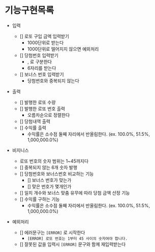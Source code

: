 # 기능구현목록

- 입력

  - [] 로또 구입 금액 입력받기
    - 1000단위로 받는다
    - 1000단위로 떨어지지 않으면 예외처리
  - [] 당첨번호 입력받기
    - , 로 구분한다
    - 6자리를 받는다
  - [] 보너스 번호 입력받기
    - 당첨번호와 중복되지 않는다

- 출력

  - [] 발행한 로또 수량
  - [] 발행한 로또 번호 출력
    - 오름차순으로 정렬한다
  - [] 당첨내역 출력
  - [] 수익률 출력
    - 수익률은 소수점 둘째 자리에서 반올림한다. (ex. 100.0%, 51.5%, 1,000,000.0%)

- 비지니스

  - 로또 번호의 숫자 범위는 1~45까지다
  - [] 중복되지 않는 6개 숫자 발행
  - [] 당첨번호와 보너스번호 비교하는 기능
    - [] 보너스 번호가 맞는가
    - [] 맞은 번호가 몇개인가
  - [] 일치 개수와 보너스 맞춤 유무에 따라 당첨 금액 산정 기능
  - [] 수익률 구하는 기능
    - 수익률은 소수점 둘째 자리에서 반올림한다. (ex. 100.0%, 51.5%, 1,000,000.0%)

- 예외처리
  - [] 에러문구는 `[ERROR]` 로 시작한다
    - `[ERROR] 로또 번호는 1부터 45 사이의 숫자여야 합니다.`
  - [] 잘못된 값을 입력시 `[ERROR]` 문구와 함께 재입력받는다
